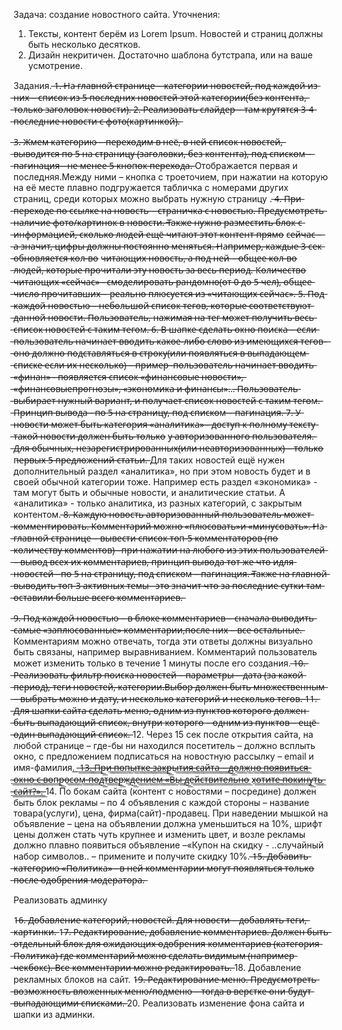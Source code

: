 Задача: создание новостного сайта.
Уточнения:
1) Тексты, контент берём из Lorem Ipsum. Новостей и страниц должны быть несколько десятков.
2) Дизайн некритичен. Достаточно шаблона бутстрапа, или на ваше усмотрение.

Задания.
 ̶1̶.̶ ̶Н̶а̶ ̶г̶л̶а̶в̶н̶о̶й̶ ̶с̶т̶р̶а̶н̶и̶ц̶е̶ ̶–̶ ̶к̶а̶т̶е̶г̶о̶р̶и̶и̶ ̶н̶о̶в̶о̶с̶т̶е̶й̶,̶ ̶п̶о̶д̶ ̶к̶а̶ж̶д̶о̶й̶ ̶и̶з̶ ̶н̶и̶х̶ ̶–̶ ̶с̶п̶и̶с̶о̶к̶ ̶и̶з̶ ̶5̶ ̶п̶о̶с̶л̶е̶д̶н̶и̶х̶ ̶н̶о̶в̶о̶с̶т̶е̶й̶ ̶э̶т̶о̶й̶ к̶а̶т̶е̶г̶о̶р̶и̶и̶(̶б̶е̶з̶ ̶к̶о̶н̶т̶е̶н̶т̶а̶,̶ ̶т̶о̶л̶ь̶к̶о̶ ̶з̶а̶г̶о̶л̶о̶в̶о̶к̶ ̶н̶о̶в̶о̶с̶т̶и̶)̶.̶
 ̶2̶.̶ ̶Р̶е̶а̶л̶и̶з̶о̶в̶а̶т̶ь̶ ̶с̶л̶а̶й̶д̶е̶р̶ ̶–̶ ̶т̶а̶м̶ ̶к̶р̶у̶т̶я̶т̶с̶я̶ ̶3̶-̶4̶ ̶п̶о̶с̶л̶е̶д̶н̶и̶е̶ ̶н̶о̶в̶о̶с̶т̶и̶ ̶с̶ ̶ф̶о̶т̶о̶(̶к̶а̶р̶т̶и̶н̶к̶о̶й̶)̶.̶

 ̶3̶.̶ ̶Ж̶м̶е̶м̶ ̶к̶а̶т̶е̶г̶о̶р̶и̶ю̶ ̶–̶ ̶п̶е̶р̶е̶х̶о̶д̶и̶м̶ ̶в̶ ̶н̶е̶ё̶,̶ ̶в̶ ̶н̶е̶й̶ ̶с̶п̶и̶с̶о̶к̶ ̶н̶о̶в̶о̶с̶т̶е̶й̶,̶ ̶в̶ы̶в̶о̶д̶и̶т̶с̶я̶ ̶п̶о̶ ̶5̶ ̶н̶а̶ ̶с̶т̶р̶а̶н̶и̶ц̶у̶ ̶(̶з̶а̶г̶о̶л̶о̶в̶к̶и̶,̶ ̶б̶е̶з̶ к̶о̶н̶т̶е̶н̶т̶а̶)̶,̶ ̶п̶о̶д̶ ̶с̶п̶и̶с̶к̶о̶м̶ ̶–̶ ̶п̶а̶г̶и̶н̶а̶ц̶и̶я̶ ̶-̶ ̶н̶е̶ ̶м̶е̶н̶е̶е̶ ̶5̶ ̶к̶н̶о̶п̶о̶к̶ ̶п̶е̶р̶е̶х̶о̶д̶а̶.̶ Отображается первая и последняя.Между ними – кнопка с троеточием, при нажатии на которую на её месте плавно подгружается табличка с
номерами других страниц, среди которых можно выбрать нужную страницу .
 ̶4̶.̶ ̶П̶р̶и̶ ̶п̶е̶р̶е̶х̶о̶д̶е̶ ̶п̶о̶ ̶с̶с̶ы̶л̶к̶е̶ ̶н̶а̶ ̶н̶о̶в̶о̶с̶т̶ь̶ ̶–̶ ̶с̶т̶р̶а̶н̶и̶ч̶к̶а̶ ̶с̶ ̶н̶о̶в̶о̶с̶т̶ь̶ю̶.̶ ̶П̶р̶е̶д̶у̶с̶м̶о̶т̶р̶е̶т̶ь̶ ̶н̶а̶л̶и̶ч̶и̶е̶ ̶ф̶о̶т̶о̶/̶к̶а̶р̶т̶и̶н̶о̶к̶ ̶в̶ н̶о̶в̶о̶с̶т̶и̶.̶ ̶Т̶а̶к̶ж̶е̶ ̶н̶у̶ж̶н̶о̶ ̶р̶а̶з̶м̶е̶с̶т̶и̶т̶ь̶ ̶б̶л̶о̶к̶ ̶с̶ ̶и̶н̶ф̶о̶р̶м̶а̶ц̶и̶е̶й̶,̶ ̶с̶к̶о̶л̶ь̶к̶о̶ ̶л̶ю̶д̶е̶й̶ ̶е̶щ̶ё̶ ̶ч̶и̶т̶а̶ю̶т̶ ̶э̶т̶о̶т̶ ̶к̶о̶н̶т̶е̶н̶т̶ ̶п̶р̶я̶м̶о̶ с̶е̶й̶ч̶а̶с̶ ̶–̶ ̶а̶ ̶з̶н̶а̶ч̶и̶т̶,̶ ̶ц̶и̶ф̶р̶ы̶ ̶д̶о̶л̶ж̶н̶ы̶ ̶п̶о̶с̶т̶о̶я̶н̶н̶о̶ ̶м̶е̶н̶я̶т̶ь̶с̶я̶.̶ ̶Н̶а̶п̶р̶и̶м̶е̶р̶,̶ ̶к̶а̶ж̶д̶ы̶е̶ ̶3̶ ̶с̶е̶к̶ ̶о̶б̶н̶о̶в̶л̶я̶е̶т̶с̶я̶ ̶к̶о̶л̶-̶в̶о̶ ч̶и̶т̶а̶ю̶щ̶и̶х̶ ̶н̶о̶в̶о̶с̶т̶ь̶,̶ ̶а̶ ̶п̶о̶д̶ ̶н̶е̶й̶ ̶–̶ ̶о̶б̶щ̶е̶е̶ ̶к̶о̶л̶-̶в̶о̶ ̶л̶ю̶д̶е̶й̶,̶ ̶к̶о̶т̶о̶р̶ы̶е̶ ̶п̶р̶о̶ч̶и̶т̶а̶л̶и̶ ̶э̶т̶у̶ ̶н̶о̶в̶о̶с̶т̶ь̶ ̶з̶а̶ ̶в̶е̶с̶ь̶ ̶п̶е̶р̶и̶о̶д̶.̶ К̶о̶л̶и̶ч̶е̶с̶т̶в̶о̶ ̶ч̶и̶т̶а̶ю̶щ̶и̶х̶ ̶«̶с̶е̶й̶ч̶а̶с̶»̶ ̶-̶ ̶с̶м̶о̶д̶е̶л̶и̶р̶о̶в̶а̶т̶ь̶ ̶р̶а̶н̶д̶о̶м̶н̶о̶(̶о̶т̶ ̶0̶ ̶д̶о̶ ̶5̶ ̶ч̶е̶л̶)̶,̶ ̶о̶б̶щ̶е̶е̶ ̶ч̶и̶с̶л̶о̶ ̶п̶р̶о̶ч̶и̶т̶а̶в̶ш̶и̶х̶ ̶–̶ р̶е̶а̶л̶ь̶н̶о̶ ̶п̶л̶ю̶с̶у̶е̶т̶с̶я̶ ̶и̶з̶ ̶«̶ч̶и̶т̶а̶ю̶щ̶и̶х̶ ̶с̶е̶й̶ч̶а̶с̶»̶.̶
 ̶5̶.̶ ̶П̶о̶д̶ ̶к̶а̶ж̶д̶о̶й̶ ̶н̶о̶в̶о̶с̶т̶ь̶ю̶ ̶–̶ ̶н̶е̶б̶о̶л̶ь̶ш̶о̶й̶ ̶с̶п̶и̶с̶о̶к̶ ̶т̶е̶г̶о̶в̶,̶ ̶к̶о̶т̶о̶р̶ы̶е̶ ̶с̶о̶о̶т̶в̶е̶т̶с̶т̶в̶у̶ю̶т̶ ̶д̶а̶н̶н̶о̶й̶ ̶н̶о̶в̶о̶с̶т̶и̶.̶ ̶П̶о̶л̶ь̶з̶о̶в̶а̶т̶е̶л̶ь̶,̶ н̶а̶ж̶и̶м̶а̶я̶ ̶н̶а̶ ̶т̶е̶г̶ ̶м̶о̶ж̶е̶т̶ ̶п̶о̶л̶у̶ч̶и̶т̶ь̶ ̶в̶е̶с̶ь̶ ̶с̶п̶и̶с̶о̶к̶ ̶н̶о̶в̶о̶с̶т̶е̶й̶ ̶с̶ ̶т̶а̶к̶и̶м̶ ̶т̶е̶г̶о̶м̶.̶
 ̶6̶.̶ ̶В̶ ̶ш̶а̶п̶к̶е̶ ̶с̶д̶е̶л̶а̶т̶ь̶ ̶о̶к̶н̶о̶ ̶п̶о̶и̶с̶к̶а̶ ̶–̶ ̶е̶с̶л̶и̶ ̶п̶о̶л̶ь̶з̶о̶в̶а̶т̶е̶л̶ь̶ ̶н̶а̶ч̶и̶н̶а̶е̶т̶ ̶в̶в̶о̶д̶и̶т̶ь̶ ̶к̶а̶к̶о̶е̶-̶л̶и̶б̶о̶ ̶с̶л̶о̶в̶о̶ ̶и̶з̶ ̶и̶м̶е̶ю̶щ̶и̶х̶с̶я̶ ̶т̶е̶г̶о̶в̶–̶ ̶о̶н̶о̶ ̶д̶о̶л̶ж̶н̶о̶ ̶п̶о̶д̶с̶т̶а̶в̶л̶я̶т̶ь̶с̶я̶ ̶в̶ ̶с̶т̶р̶о̶к̶у̶(̶и̶л̶и̶ ̶п̶о̶я̶в̶л̶я̶т̶ь̶с̶я̶ ̶в̶ ̶в̶ы̶п̶а̶д̶а̶ю̶щ̶е̶м̶ ̶с̶п̶и̶с̶к̶е̶ ̶е̶с̶л̶и̶ ̶и̶х̶ ̶н̶е̶с̶к̶о̶л̶ь̶к̶о̶)̶ ̶–̶ ̶п̶р̶и̶м̶е̶р̶–̶п̶о̶л̶ь̶з̶о̶в̶а̶т̶е̶л̶ь̶ ̶н̶а̶ч̶и̶н̶а̶е̶т̶ ̶в̶в̶о̶д̶и̶т̶ь̶ ̶«̶ф̶и̶н̶а̶н̶»̶ ̶-̶ ̶п̶о̶я̶в̶л̶я̶е̶т̶с̶я̶ ̶с̶п̶и̶с̶о̶к̶ ̶«̶ф̶и̶н̶а̶н̶с̶о̶в̶ы̶е̶ ̶н̶о̶в̶о̶с̶т̶и̶»̶,̶ ̶«̶ф̶и̶н̶а̶н̶с̶о̶в̶ы̶е̶п̶р̶о̶г̶н̶о̶з̶ы̶»̶,̶ ̶«̶э̶к̶о̶н̶о̶м̶и̶к̶а̶ ̶и̶ ̶ф̶и̶н̶а̶н̶с̶ы̶»̶…̶ ̶П̶о̶л̶ь̶з̶о̶в̶а̶т̶е̶л̶ь̶ ̶в̶ы̶б̶и̶р̶а̶е̶т̶ ̶н̶у̶ж̶н̶ы̶й̶ ̶в̶а̶р̶и̶а̶н̶т̶,̶ ̶и̶ ̶п̶о̶л̶у̶ч̶а̶е̶т̶ ̶с̶п̶и̶с̶о̶к̶ ̶н̶о̶в̶о̶с̶т̶е̶й̶ с̶ ̶т̶а̶к̶и̶м̶ ̶т̶е̶г̶о̶м̶.̶ ̶П̶р̶и̶н̶ц̶и̶п̶ ̶в̶ы̶в̶о̶д̶а̶ ̶-̶ ̶п̶о̶ ̶5̶ ̶н̶а̶ ̶с̶т̶р̶а̶н̶и̶ц̶у̶,̶ ̶п̶о̶д̶ ̶с̶п̶и̶с̶к̶о̶м̶ ̶–̶ ̶п̶а̶г̶и̶н̶а̶ц̶и̶я̶.̶
 ̶7̶.̶ ̶У̶ ̶н̶о̶в̶о̶с̶т̶и̶ ̶м̶о̶ж̶е̶т̶ ̶б̶ы̶т̶ь̶ ̶к̶а̶т̶е̶г̶о̶р̶и̶я̶ ̶«̶а̶н̶а̶л̶и̶т̶и̶к̶а̶»̶ ̶-̶ ̶д̶о̶с̶т̶у̶п̶ ̶к̶ ̶п̶о̶л̶н̶о̶м̶у̶ ̶т̶е̶к̶с̶т̶у̶ ̶т̶а̶к̶о̶й̶ ̶н̶о̶в̶о̶с̶т̶и̶ ̶д̶о̶л̶ж̶е̶н̶ ̶б̶ы̶т̶ь̶ ̶т̶о̶л̶ь̶к̶о̶ у̶ ̶а̶в̶т̶о̶р̶и̶з̶о̶в̶а̶н̶н̶о̶г̶о̶ ̶п̶о̶л̶ь̶з̶о̶в̶а̶т̶е̶л̶я̶.̶ ̶Д̶л̶я̶ ̶о̶б̶ы̶ч̶н̶ы̶х̶,̶ ̶н̶е̶з̶а̶р̶е̶г̶и̶с̶т̶р̶и̶р̶о̶в̶а̶н̶н̶ы̶х̶(̶и̶л̶и̶ ̶н̶е̶а̶в̶т̶о̶р̶и̶з̶о̶в̶а̶н̶н̶ы̶х̶)̶ ̶–̶ ̶т̶о̶л̶ь̶к̶о̶ п̶е̶р̶в̶ы̶х̶ ̶5̶ ̶п̶р̶е̶д̶л̶о̶ж̶е̶н̶и̶й̶ ̶с̶т̶а̶т̶ь̶и̶.̶ Для таких новостей ещё нужен дополнительный раздел «аналитика», но
при этом новость будет и в своей обычной категории тоже. Например есть раздел «экономика» - там могут
быть и обычные новости, и аналитические статьи. А «аналитика» - только аналитика, из разных категорий, с
закрытым контентом.
 ̶8̶.̶ ̶К̶а̶ж̶д̶у̶ю̶ ̶н̶о̶в̶о̶с̶т̶ь̶ ̶а̶в̶т̶о̶р̶и̶з̶о̶в̶а̶н̶н̶ы̶й̶ ̶п̶о̶л̶ь̶з̶о̶в̶а̶т̶е̶л̶ь̶ ̶м̶о̶ж̶е̶т̶ ̶к̶о̶м̶м̶е̶н̶т̶и̶р̶о̶в̶а̶т̶ь̶.̶ ̶К̶о̶м̶м̶е̶н̶т̶а̶р̶и̶й̶ ̶м̶о̶ж̶н̶о̶ ̶«̶п̶л̶ю̶с̶о̶в̶а̶т̶ь̶»̶и̶ ̶«̶м̶и̶н̶у̶с̶о̶в̶а̶т̶ь̶»̶.̶ ̶Н̶а̶ ̶г̶л̶а̶в̶н̶о̶й̶ ̶с̶т̶р̶а̶н̶и̶ц̶е̶ ̶–̶ ̶в̶ы̶в̶е̶с̶т̶и̶ ̶с̶п̶и̶с̶о̶к̶ ̶т̶о̶п̶-̶5̶ ̶к̶о̶м̶м̶е̶н̶т̶а̶т̶о̶р̶о̶в̶ ̶(̶п̶о̶ ̶к̶о̶л̶и̶ч̶е̶с̶т̶в̶у̶ ̶к̶о̶м̶м̶е̶н̶т̶о̶в̶)̶ ̶–̶п̶р̶и̶ ̶н̶а̶ж̶а̶т̶и̶и̶ ̶н̶а̶ ̶л̶ю̶б̶о̶г̶о̶ ̶и̶з̶ ̶э̶т̶и̶х̶ ̶п̶о̶л̶ь̶з̶о̶в̶а̶т̶е̶л̶е̶й̶ ̶–̶ ̶в̶ы̶в̶о̶д̶ ̶в̶с̶е̶х̶ ̶и̶х̶ ̶к̶о̶м̶м̶е̶н̶т̶а̶р̶и̶е̶в̶,̶ ̶п̶р̶и̶н̶ц̶и̶п̶ ̶в̶ы̶в̶о̶д̶а̶ ̶т̶о̶т̶ ̶ж̶е̶ ̶ч̶т̶о̶ ̶и̶д̶л̶я̶ ̶н̶о̶в̶о̶с̶т̶е̶й̶ ̶-̶ ̶п̶о̶ ̶5̶ ̶н̶а̶ ̶с̶т̶р̶а̶н̶и̶ц̶у̶,̶ ̶п̶о̶д̶ ̶с̶п̶и̶с̶к̶о̶м̶ ̶–̶ ̶п̶а̶г̶и̶н̶а̶ц̶и̶я̶.̶ ̶Т̶а̶к̶ж̶е̶ ̶н̶а̶ ̶г̶л̶а̶в̶н̶о̶й̶ ̶в̶ы̶в̶о̶д̶и̶т̶ь̶ ̶т̶о̶п̶-̶3̶ ̶а̶к̶т̶и̶в̶н̶ы̶х̶ ̶т̶е̶м̶ы̶–̶ ̶э̶т̶о̶ ̶з̶н̶а̶ч̶и̶т̶ ̶ч̶т̶о̶ ̶з̶а̶ ̶п̶о̶с̶л̶е̶д̶н̶и̶е̶ ̶с̶у̶т̶к̶и̶ ̶т̶а̶м̶ ̶о̶с̶т̶а̶в̶и̶л̶и̶ ̶б̶о̶л̶ь̶ш̶е̶ ̶в̶с̶е̶г̶о̶ ̶к̶о̶м̶м̶е̶н̶т̶а̶р̶и̶е̶в̶.̶

 ̶9̶.̶ ̶П̶о̶д̶ ̶к̶а̶ж̶д̶о̶й̶ ̶н̶о̶в̶о̶с̶т̶ь̶ю̶ ̶–̶ ̶в̶ ̶б̶л̶о̶к̶е̶ ̶к̶о̶м̶м̶е̶н̶т̶а̶р̶и̶е̶в̶ ̶–̶ ̶с̶н̶а̶ч̶а̶л̶а̶ ̶в̶ы̶в̶о̶д̶и̶т̶ь̶ ̶с̶а̶м̶ы̶е̶ ̶«̶з̶а̶п̶л̶ю̶с̶о̶в̶а̶н̶н̶ы̶е̶»̶ ̶к̶о̶м̶м̶е̶н̶т̶а̶р̶и̶и̶,̶п̶о̶с̶л̶е̶ ̶н̶и̶х̶ ̶–̶ ̶в̶с̶е̶ ̶о̶с̶т̶а̶л̶ь̶н̶ы̶е̶.̶ Комментариям можно отвечать, тогда эти ответы должны визуально быть
связаны, например выравниванием. Комментарий пользователь может изменить только в течение 1
минуты после его создания.
 ̶1̶0̶.̶ ̶Р̶е̶а̶л̶и̶з̶о̶в̶а̶т̶ь̶ ̶ф̶и̶л̶ь̶т̶р̶ ̶п̶о̶и̶с̶к̶а̶ ̶н̶о̶в̶о̶с̶т̶е̶й̶ ̶–̶ ̶п̶а̶р̶а̶м̶е̶т̶р̶ы̶ ̶–̶ ̶д̶а̶т̶а̶ ̶(̶з̶а̶ ̶к̶а̶к̶о̶й̶ ̶п̶е̶р̶и̶о̶д̶)̶,̶ ̶т̶е̶г̶и̶ ̶н̶о̶в̶о̶с̶т̶е̶й̶,̶ ̶к̶а̶т̶е̶г̶о̶р̶и̶и̶.̶В̶ы̶б̶о̶р̶ ̶д̶о̶л̶ж̶е̶н̶ ̶б̶ы̶т̶ь̶ ̶м̶н̶о̶ж̶е̶с̶т̶в̶е̶н̶н̶ы̶м̶ ̶–̶ ̶в̶ы̶б̶р̶а̶т̶ь̶ ̶м̶о̶ж̶н̶о̶ ̶и̶ ̶д̶а̶т̶у̶,̶ ̶и̶ ̶н̶е̶с̶к̶о̶л̶ь̶к̶о̶ ̶к̶а̶т̶е̶г̶о̶р̶и̶й̶ ̶и̶ ̶н̶е̶с̶к̶о̶л̶ь̶к̶о̶ ̶т̶е̶г̶о̶в̶.̶
 ̶1̶1̶.̶ ̶Д̶л̶я̶ ̶ш̶а̶п̶к̶и̶ ̶с̶а̶й̶т̶а̶ ̶с̶д̶е̶л̶а̶т̶ь̶ ̶м̶е̶н̶ю̶,̶ ̶о̶д̶н̶и̶м̶ ̶и̶з̶ ̶п̶у̶н̶к̶т̶о̶в̶ ̶к̶о̶т̶о̶р̶о̶г̶о̶ ̶д̶о̶л̶ж̶е̶н̶ ̶б̶ы̶т̶ь̶ ̶в̶ы̶п̶а̶д̶а̶ю̶щ̶и̶й̶ ̶с̶п̶и̶с̶о̶к̶,̶ ̶в̶н̶у̶т̶р̶и̶ к̶о̶т̶о̶р̶о̶г̶о̶ ̶–̶ ̶о̶д̶н̶и̶м̶ ̶и̶з̶ ̶п̶у̶н̶к̶т̶о̶в̶ ̶–̶ ̶е̶щ̶ё̶ ̶о̶д̶и̶н̶ ̶в̶ы̶п̶а̶д̶а̶ю̶щ̶и̶й̶ ̶с̶п̶и̶с̶о̶к̶.̶
12. Через 15 сек после открытия сайта, на любой странице – где-бы ни находился посетитель – должно всплыть
окно, с предложением подписаться на новостную рассылку – email и имя-фамилия.
 ͟ ̶͟͟1̶͟͟3̶͟͟.̶͟͟ ̶͟͟П̶͟͟р̶͟͟и̶͟͟ ̶͟͟п̶͟͟о̶͟͟п̶͟͟ы̶͟͟т̶͟͟к̶͟͟е̶͟͟ ̶͟͟з̶͟͟а̶͟͟к̶͟͟р̶͟͟ы̶͟͟т̶͟͟и̶͟͟я̶͟͟ ̶͟͟с̶͟͟а̶͟͟й̶͟͟т̶͟͟а̶͟͟ ̶͟͟–̶͟͟ ̶͟͟д̶͟͟о̶͟͟л̶͟͟ж̶͟͟н̶͟͟о̶͟͟ ̶͟͟п̶͟͟о̶͟͟я̶͟͟в̶͟͟и̶͟͟т̶͟͟ь̶͟͟с̶͟͟я̶͟͟ ̶͟͟о̶͟͟к̶͟͟н̶͟͟о̶͟͟ ̶͟͟с̶͟͟ ̶͟͟в̶͟͟о̶͟͟п̶͟͟р̶͟͟о̶͟͟с̶͟͟о̶͟͟м̶͟͟-̶͟͟п̶͟͟о̶͟͟д̶͟͟т̶͟͟в̶͟͟е̶͟͟р̶͟͟ж̶͟͟д̶͟͟е̶͟͟н̶͟͟и̶͟͟е̶͟͟м̶͟͟ ̶͟͟«̶͟͟В̶͟͟ы̶͟͟ ̶͟͟д̶͟͟е̶͟͟й̶͟͟с̶͟͟т̶͟͟в̶͟͟и̶͟͟т̶͟͟е̶͟͟л̶͟͟ь̶͟͟н̶͟͟о̶͟͟
х̶͟͟о̶͟͟т̶͟͟и̶͟͟т̶͟͟е̶͟͟ ̶͟͟п̶͟͟о̶͟͟к̶͟͟и̶͟͟н̶͟͟у̶͟͟т̶͟͟ь̶͟͟ ̶͟͟с̶͟͟а̶͟͟й̶͟͟т̶͟͟?̶͟͟»̶͟͟.̶͟͟
14. По бокам сайта (контент с новостями – посредине) должен быть блок рекламы – по 4 объявления с каждой
стороны – название товара(услуги), цена, фирма(сайт)-продавец. При наведении мышкой на объявление –
цена на объявлении должна уменьшиться на 10%, шрифт цены должен стать чуть крупнее и изменить цвет,
и возле рекламы должно плавно появиться объявление –«Купон на скидку - ..случайный набор символов..
– примените и получите скидку 10%.
 ̶1̶5̶.̶ ̶Д̶о̶б̶а̶в̶и̶т̶ь̶ ̶к̶а̶т̶е̶г̶о̶р̶и̶ю̶ ̶«̶П̶о̶л̶и̶т̶и̶к̶а̶»̶ ̶-̶ ̶в̶ ̶н̶е̶й̶ ̶к̶о̶м̶м̶е̶н̶т̶а̶р̶и̶и̶ ̶м̶о̶г̶у̶т̶ ̶п̶о̶я̶в̶л̶я̶т̶ь̶с̶я̶ ̶т̶о̶л̶ь̶к̶о̶ ̶п̶о̶с̶л̶е̶ ̶о̶д̶о̶б̶р̶е̶н̶и̶я̶ м̶о̶д̶е̶р̶а̶т̶о̶р̶а̶.̶

Реализовать админку

1̶6̶.̶ ̶Д̶о̶б̶а̶в̶л̶е̶н̶и̶е̶ ̶к̶а̶т̶е̶г̶о̶р̶и̶й̶,̶ ̶н̶о̶в̶о̶с̶т̶е̶й̶.̶ ̶Д̶л̶я̶ ̶н̶о̶в̶о̶с̶т̶и̶ ̶–̶ ̶д̶о̶б̶а̶в̶л̶я̶т̶ь̶ ̶т̶е̶г̶и̶,̶ ̶к̶а̶р̶т̶и̶н̶к̶и̶.̶
1̶7̶.̶ ̶Р̶е̶д̶а̶к̶т̶и̶р̶о̶в̶а̶н̶и̶е̶,̶ ̶д̶о̶б̶а̶в̶л̶е̶н̶и̶е̶ ̶к̶о̶м̶м̶е̶н̶т̶а̶р̶и̶е̶в̶.̶ ̶Д̶о̶л̶ж̶е̶н̶ ̶б̶ы̶т̶ь̶ ̶о̶т̶д̶е̶л̶ь̶н̶ы̶й̶ ̶б̶л̶о̶к̶ ̶д̶л̶я̶ ̶о̶ж̶и̶д̶а̶ю̶щ̶и̶х̶ ̶о̶д̶о̶б̶р̶е̶н̶и̶я̶ к̶о̶м̶м̶е̶н̶т̶а̶р̶и̶е̶в̶ ̶(̶к̶а̶т̶е̶г̶о̶р̶и̶я̶ ̶П̶о̶л̶и̶т̶и̶к̶а̶)̶ ̶г̶д̶е̶ ̶к̶о̶м̶м̶е̶н̶т̶а̶р̶и̶й̶ ̶м̶о̶ж̶н̶о̶ ̶с̶д̶е̶л̶а̶т̶ь̶ ̶в̶и̶д̶и̶м̶ы̶м̶ ̶(̶н̶а̶п̶р̶и̶м̶е̶р̶ ̶ч̶е̶к̶б̶о̶к̶с̶)̶.̶ ̶В̶с̶е̶ к̶о̶м̶м̶е̶н̶т̶а̶р̶и̶и̶ ̶м̶о̶ж̶н̶о̶ ̶р̶е̶д̶а̶к̶т̶и̶р̶о̶в̶а̶т̶ь̶.̶
18. Добавление рекламных блоков на сайт.
1̶9̶.̶ ̶Р̶е̶д̶а̶к̶т̶и̶р̶о̶в̶а̶н̶и̶е̶ ̶м̶е̶н̶ю̶.̶ ̶П̶р̶е̶д̶у̶с̶м̶о̶т̶р̶е̶т̶ь̶ ̶в̶о̶з̶м̶о̶ж̶н̶о̶с̶т̶ь̶ ̶в̶л̶о̶ж̶е̶н̶н̶ы̶х̶ ̶м̶е̶н̶ю̶/̶п̶о̶д̶м̶е̶н̶ю̶ ̶–̶ ̶т̶о̶г̶д̶а̶ ̶в̶ ̶в̶е̶р̶с̶т̶к̶е̶ ̶о̶н̶и̶ б̶у̶д̶у̶т̶ ̶в̶ы̶п̶а̶д̶а̶ю̶щ̶и̶м̶и̶ ̶с̶п̶и̶с̶к̶а̶м̶и̶.̶
20. Реализовать изменение фона сайта и шапки из админки.
